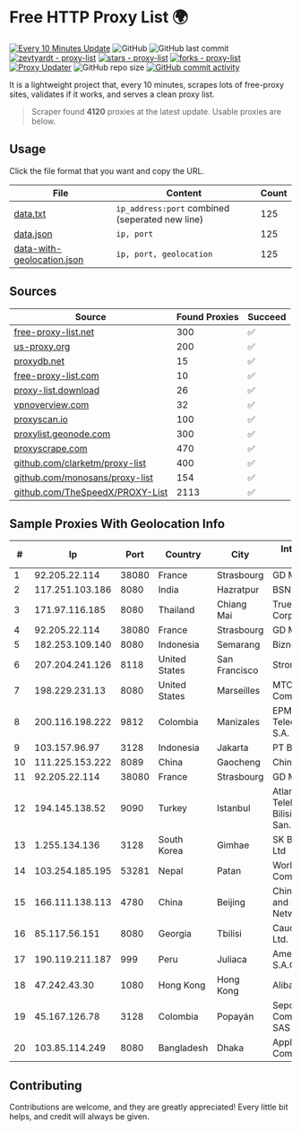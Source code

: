 
# Free HTTP Proxy List 🌍

[![Every 10 Minutes Update](https://github.com/mertguvencli/http-proxy-list/actions/workflows/main.yml/badge.svg?branch=main)](https://github.com/mertguvencli/http-proxy-list/actions/workflows/main.yml)
![GitHub](https://img.shields.io/github/license/mertguvencli/http-proxy-list)
![GitHub last commit](https://img.shields.io/github/last-commit/mertguvencli/http-proxy-list)
[![zevtyardt - proxy-list](https://img.shields.io/static/v1?label=zevtyardt&message=proxy-list&color=blue&logo=github)](https://github.com/zevtyardt/proxy-list "Go to GitHub repo")
[![stars - proxy-list](https://img.shields.io/github/stars/zevtyardt/proxy-list?style=social)](https://github.com/zevtyardt/proxy-list)
[![forks - proxy-list](https://img.shields.io/github/forks/zevtyardt/proxy-list?style=social)](https://github.com/zevtyardt/proxy-list)
[![Proxy Updater](https://github.com/zevtyardt/proxy-list/workflows/Proxy%20Updater/badge.svg)](https://github.com/zevtyardt/proxy-list/actions?query=workflow:"Proxy+Updater")
![GitHub repo size](https://img.shields.io/github/repo-size/zevtyardt/proxy-list)
[![GitHub commit activity](https://img.shields.io/github/commit-activity/m/zevtyardt/proxy-list?logo=commits)](https://github.com/zevtyardt/proxy-list/commits/main)

It is a lightweight project that, every 10 minutes, scrapes lots of free-proxy sites, validates if it works, and serves a clean proxy list.

> Scraper found **4120** proxies at the latest update. Usable proxies are below.

## Usage

Click the file format that you want and copy the URL.

|File|Content|Count|
|----|-------|-----|
|[data.txt](https://raw.githubusercontent.com/mertguvencli/http-proxy-list/main/proxy-list/data.txt)|`ip_address:port` combined (seperated new line)|125|
|[data.json](https://raw.githubusercontent.com/mertguvencli/http-proxy-list/main/proxy-list/data.json)|`ip, port`|125|
|[data-with-geolocation.json](https://raw.githubusercontent.com/mertguvencli/http-proxy-list/main/proxy-list/data-with-geolocation.json)|`ip, port, geolocation`|125|

## Sources

|Source|Found Proxies|Succeed|
|------|-------------|-------|
|[free-proxy-list.net](https://free-proxy-list.net)|300|✅|
|[us-proxy.org](https://www.us-proxy.org)|200|✅|
|[proxydb.net](http://proxydb.net)|15|✅|
|[free-proxy-list.com](https://free-proxy-list.com/?page=&port=&type%5B%5D=http&type%5B%5D=https&up_time=0&search=Search)|10|✅|
|[proxy-list.download](https://www.proxy-list.download/HTTP)|26|✅|
|[vpnoverview.com](https://vpnoverview.com/privacy/anonymous-browsing/free-proxy-servers)|32|✅|
|[proxyscan.io](https://www.proxyscan.io)|100|✅|
|[proxylist.geonode.com](https://proxylist.geonode.com/api/proxy-list?limit=300&page=1&sort_by=lastChecked&sort_type=desc&protocols=http,https)|300|✅|
|[proxyscrape.com](https://api.proxyscrape.com/v2/?request=displayproxies&protocol=http&timeout=10000&country=all&ssl=all&anonymity=all)|470|✅|
|[github.com/clarketm/proxy-list](https://raw.githubusercontent.com/clarketm/proxy-list/master/proxy-list-raw.txt)|400|✅|
|[github.com/monosans/proxy-list](https://raw.githubusercontent.com/monosans/proxy-list/main/proxies/http.txt)|154|✅|
|[github.com/TheSpeedX/PROXY-List](https://raw.githubusercontent.com/TheSpeedX/PROXY-List/master/http.txt)|2113|✅|


## Sample Proxies With Geolocation Info

|#|Ip|Port|Country|City|Internet Service Provider|
|-|--|----|-------|----|-------------------------|
|1|92.205.22.114|38080|France|Strasbourg|GD MASS Network|
|2|117.251.103.186|8080|India|Hazratpur|BSNL Internet|
|3|171.97.116.185|8080|Thailand|Chiang Mai|True Internet Corporation CO. Ltd.|
|4|92.205.22.114|38080|France|Strasbourg|GD MASS Network|
|5|182.253.109.140|8080|Indonesia|Semarang|Biznet Metronet|
|6|207.204.241.126|8118|United States|San Francisco|Strong Technology|
|7|198.229.231.13|8080|United States|Marseilles|MTCO Communications|
|8|200.116.198.222|9812|Colombia|Manizales|EPM Telecomunicaciones S.A. E.S.P|
|9|103.157.96.97|3128|Indonesia|Jakarta|PT Beon Intermedia|
|10|111.225.153.222|8089|China|Gaocheng|Chinanet|
|11|92.205.22.114|38080|France|Strasbourg|GD MASS Network|
|12|194.145.138.52|9090|Turkey|Istanbul|Atlantis Telekomunikasyon Bilisim Hizmetleri San. Tic. Ltd|
|13|1.255.134.136|3128|South Korea|Gimhae|SK Broadband Co Ltd|
|14|103.254.185.195|53281|Nepal|Patan|WorldLink Communications|
|15|166.111.138.113|4780|China|Beijing|China Education and Research Network Center|
|16|85.117.56.151|8080|Georgia|Tbilisi|Caucasus Online Ltd.|
|17|190.119.211.187|999|Peru|Juliaca|America Movil Peru S.A.C.|
|18|47.242.43.30|1080|Hong Kong|Hong Kong|Alibaba.com LLC|
|19|45.167.126.78|3128|Colombia|Popayán|Sepcom Comunicaciones SAS|
|20|103.85.114.249|8080|Bangladesh|Dhaka|Apple Communication Ltd.|



## Contributing

Contributions are welcome, and they are greatly appreciated! Every
little bit helps, and credit will always be given.


